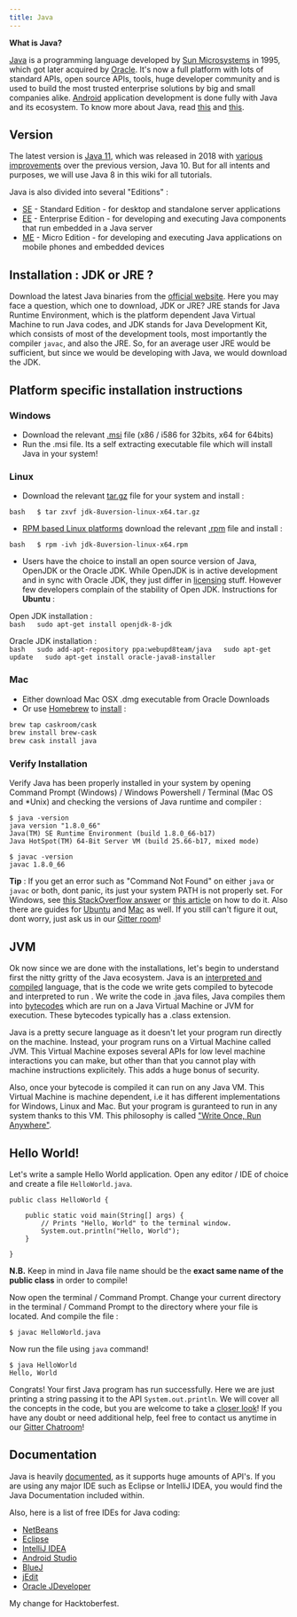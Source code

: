 ```yaml
---
title: Java
---
```


**What is Java?**

<a href='https://www.oracle.com/java/index.html' target='_blank' rel='nofollow'>Java</a> is a programming language developed by <a href='https://en.wikipedia.org/wiki/Sun_Microsystems' target='_blank' rel='nofollow'>Sun Microsystems</a> in 1995, which got later acquired by <a href='http://www.oracle.com/index.html' target='_blank' rel='nofollow'>Oracle</a>. It's now a full platform with lots of standard APIs, open source APIs, tools, huge developer community and is used to build the most trusted enterprise solutions by big and small companies alike. <a href='https://www.android.com/' target='_blank' rel='nofollow'>Android</a> application development is done fully with Java and its ecosystem. To know more about Java, read <a href='https://java.com/en/download/faq/whatis_java.xml' target='_blank' rel='nofollow'>this</a> and <a href='http://tutorials.jenkov.com/java/what-is-java.html' target='_blank' rel='nofollow'>this</a>.

## Version

The latest version is <a href='http://www.oracle.com/technetwork/java/javase/overview' target='_blank' rel='nofollow'> Java 11</a>, which was released in 2018 with <a href='https://www.oracle.com/technetwork/java/javase/11-relnote-issues-5012449.html' target='_blank' rel='nofollow'>various improvements</a> over the previous version, Java 10. But for all intents and purposes, we will use Java 8 in this wiki for all tutorials.

Java is also divided into several "Editions" :

*   <a href='http://www.oracle.com/technetwork/java/javase/overview/index.html' target='_blank' rel='nofollow'>SE</a> - Standard Edition - for desktop and standalone server applications
*   <a href='http://www.oracle.com/technetwork/java/javaee/overview/index.html' target='_blank' rel='nofollow'>EE</a> - Enterprise Edition - for developing and executing Java components that run embedded in a Java server
*   <a href='http://www.oracle.com/technetwork/java/embedded/javame/overview/index.html' target='_blank' rel='nofollow'>ME</a> - Micro Edition - for developing and executing Java applications on mobile phones and embedded devices

## Installation : JDK or JRE ?

Download the latest Java binaries from the <a href='http://www.oracle.com/technetwork/java/javase/downloads/jdk8-downloads-2133151.html' target='_blank' rel='nofollow'>official website</a>. Here you may face a question, which one to download, JDK or JRE? JRE stands for Java Runtime Environment, which is the platform dependent Java Virtual Machine to run Java codes, and JDK stands for Java Development Kit, which consists of most of the development tools, most importantly the compiler `javac`, and also the JRE. So, for an average user JRE would be sufficient, but since we would be developing with Java, we would download the JDK.

## Platform specific installation instructions

### Windows

*   Download the relevant <a href='https://en.wikipedia.org/wiki/Windows_Installer' target='_blank' rel='nofollow'>.msi</a> file (x86 / i586 for 32bits, x64 for 64bits)
*   Run the .msi file. Its a self extracting executable file which will install Java in your system!

### Linux

*   Download the relevant <a href='http://www.cyberciti.biz/faq/linux-unix-bsd-extract-targz-file/' target='_blank' rel='nofollow'>tar.gz</a> file for your system and install :

`bash  
$ tar zxvf jdk-8uversion-linux-x64.tar.gz`   
* <a href='https://en.wikipedia.org/wiki/List_of_Linux_distributions#RPM-based' target='_blank' rel='nofollow'>RPM based Linux platforms</a> download the relevant <a href='https://en.wikipedia.org/wiki/RPM_Package_Manager' target='_blank' rel='nofollow'>.rpm</a> file and install :

`bash  
$ rpm -ivh jdk-8uversion-linux-x64.rpm`   
* Users have the choice to install an open source version of Java, OpenJDK or the Oracle JDK. While OpenJDK is in active development and in sync with Oracle JDK, they just differ in <a href='http://openjdk.java.net/faq/' target='_blank' rel='nofollow'>licensing</a> stuff. However few developers complain of the stability of Open JDK. Instructions for **Ubuntu** :

Open JDK installation :  
`bash  
sudo apt-get install openjdk-8-jdk` 

Oracle JDK installation :  
`bash  
sudo add-apt-repository ppa:webupd8team/java  
sudo apt-get update  
sudo apt-get install oracle-java8-installer` 

### Mac

*   Either download Mac OSX .dmg executable from Oracle Downloads
*   Or use <a href='http://brew.sh/' target='_blank' rel='nofollow'>Homebrew</a> to <a href='http://stackoverflow.com/a/28635465/2861269' target='_blank' rel='nofollow'>install</a> :

```bash  
brew tap caskroom/cask  
brew install brew-cask  
brew cask install java
```

### Verify Installation

Verify Java has been properly installed in your system by opening Command Prompt (Windows) / Windows Powershell / Terminal (Mac OS and *Unix) and checking the versions of Java runtime and compiler :

    $ java -version
    java version "1.8.0_66"
    Java(TM) SE Runtime Environment (build 1.8.0_66-b17)
    Java HotSpot(TM) 64-Bit Server VM (build 25.66-b17, mixed mode)

    $ javac -version
    javac 1.8.0_66

**Tip** : If you get an error such as "Command Not Found" on either `java` or `javac` or both, dont panic, its just your system PATH is not properly set. For Windows, see <a href='http://stackoverflow.com/questions/15796855/java-is-not-recognized-as-an-internal-or-external-command' target='_blank' rel='nofollow'>this StackOverflow answer</a> or <a href='http://javaandme.com/' target='_blank' rel='nofollow'>this article</a> on how to do it. Also there are guides for <a href='http://stackoverflow.com/questions/9612941/how-to-set-java-environment-path-in-ubuntu' target='_blank' rel='nofollow'>Ubuntu</a> and <a href='http://www.mkyong.com/java/how-to-set-java_home-environment-variable-on-mac-os-x/' target='_blank' rel='nofollow'>Mac</a> as well. If you still can't figure it out, dont worry, just ask us in our <a href='https://gitter.im/FreeCodeCamp/java' target='_blank' rel='nofollow'>Gitter room</a>!

## JVM

Ok now since we are done with the installations, let's begin to understand first the nitty gritty of the Java ecosystem. Java is an <a href='http://stackoverflow.com/questions/1326071/is-java-a-compiled-or-an-interpreted-programming-language' target='_blank' rel='nofollow'>interpreted and compiled</a> language, that is the code we write gets compiled to bytecode and interpreted to run . We write the code in .java files, Java compiles them into <a href='https://en.wikipedia.org/wiki/Java_bytecode' target='_blank' rel='nofollow'>bytecodes</a> which are run on a Java Virtual Machine or JVM for execution. These bytecodes typically has a .class extension.

Java is a pretty secure language as it doesn't let your program run directly on the machine. Instead, your program runs on a Virtual Machine called JVM. This Virtual Machine exposes several APIs for low level machine interactions you can make, but other than that you cannot play with machine instructions explicitely. This adds a huge bonus of security.

Also, once your bytecode is compiled it can run on any Java VM. This Virtual Machine is machine dependent, i.e it has different implementations for Windows, Linux and Mac. But your program is guranteed to run in any system thanks to this VM. This philosophy is called <a href='https://en.wikipedia.org/wiki/Write_once,_run_anywhere' target='_blank' rel='nofollow'>"Write Once, Run Anywhere"</a>.

## Hello World!

Let's write a sample Hello World application. Open any editor / IDE of choice and create a file `HelloWorld.java`.

    public class HelloWorld {

        public static void main(String[] args) {
            // Prints "Hello, World" to the terminal window.
            System.out.println("Hello, World");
        }

    }

**N.B.** Keep in mind in Java file name should be the **exact same name of the public class** in order to compile!

Now open the terminal / Command Prompt. Change your current directory in the terminal / Command Prompt to the directory where your file is located. And compile the file :

    $ javac HelloWorld.java

Now run the file using `java` command!

    $ java HelloWorld
    Hello, World

Congrats! Your first Java program has run successfully. Here we are just printing a string passing it to the API `System.out.println`. We will cover all the concepts in the code, but you are welcome to take a <a href='https://docs.oracle.com/javase/tutorial/getStarted/application/' target='_blank' rel='nofollow'>closer look</a>! If you have any doubt or need additional help, feel free to contact us anytime in our <a href='https://gitter.im/FreeCodeCamp/java' target='_blank' rel='nofollow'>Gitter Chatroom</a>!

## Documentation

Java is heavily <a href='https://docs.oracle.com/javase/8/docs/' target='_blank' rel='nofollow'>documented</a>, as it supports huge amounts of API's. If you are using any major IDE such as Eclipse or IntelliJ IDEA, you would find the Java Documentation included within.

Also, here is a list of free IDEs for Java coding:
* <a href='https://netbeans.org/' target='_blank' rel='nofollow'>NetBeans</a>
* <a href='https://eclipse.org/' target='_blank' rel='nofollow'>Eclipse</a>
* <a href='https://www.jetbrains.com/idea/features/' target='_blank' rel='nofollow'>IntelliJ IDEA</a>
* <a href='https://developer.android.com/studio/index.html' target='_blank' rel='nofollow'>Android Studio</a>
* <a href='https://www.bluej.org/' target='_blank' rel='nofollow'>BlueJ</a>
* <a href='http://www.jedit.org/' target='_blank' rel='nofollow'>jEdit</a>
* <a href='http://www.oracle.com/technetwork/developer-tools/jdev/overview/index-094652.html' target='_blank' rel='nofollow'>Oracle JDeveloper</a>


My change for Hacktoberfest.
